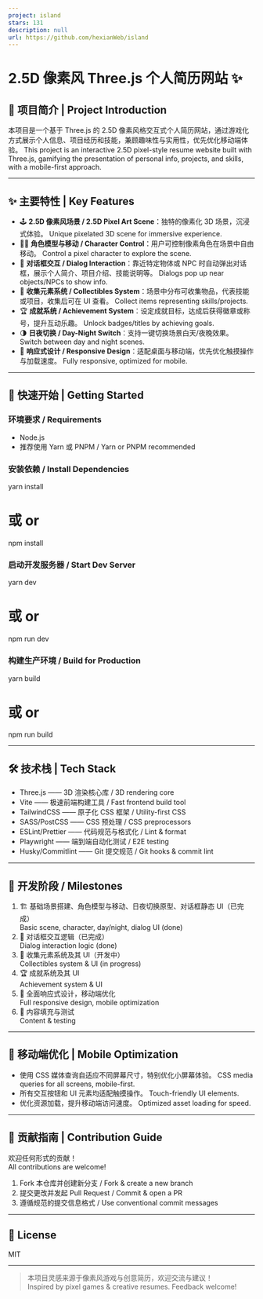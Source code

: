 ```yaml
---
project: island
stars: 131
description: null
url: https://github.com/hexianWeb/island
---
```


2.5D 像素风 Three.js 个人简历网站 ✨
==========================

📖 项目简介 | Project Introduction
------------------------------

本项目是一个基于 Three.js 的 2.5D 像素风格交互式个人简历网站，通过游戏化方式展示个人信息、项目经历和技能，兼顾趣味性与实用性，优先优化移动端体验。 This project is an interactive 2.5D pixel-style resume website built with Three.js, gamifying the presentation of personal info, projects, and skills, with a mobile-first approach.

* * *

✨ 主要特性 | Key Features
---------------------

-   🕹️ **2.5D 像素风场景 / 2.5D Pixel Art Scene**：独特的像素化 3D 场景，沉浸式体验。 Unique pixelated 3D scene for immersive experience.
-   🧑‍💻 **角色模型与移动 / Character Control**：用户可控制像素角色在场景中自由移动。 Control a pixel character to explore the scene.
-   💬 **对话框交互 / Dialog Interaction**：靠近特定物体或 NPC 时自动弹出对话框，展示个人简介、项目介绍、技能说明等。 Dialogs pop up near objects/NPCs to show info.
-   🎁 **收集元素系统 / Collectibles System**：场景中分布可收集物品，代表技能或项目，收集后可在 UI 查看。 Collect items representing skills/projects.
-   🏆 **成就系统 / Achievement System**：设定成就目标，达成后获得徽章或称号，提升互动乐趣。 Unlock badges/titles by achieving goals.
-   🌗 **日夜切换 / Day-Night Switch**：支持一键切换场景白天/夜晚效果。 Switch between day and night scenes.
-   📱 **响应式设计 / Responsive Design**：适配桌面与移动端，优先优化触摸操作与加载速度。 Fully responsive, optimized for mobile.

* * *

🚀 快速开始 | Getting Started
-------------------------

### 环境要求 / Requirements

-   Node.js
-   推荐使用 Yarn 或 PNPM / Yarn or PNPM recommended

### 安装依赖 / Install Dependencies

yarn install
# 或 or
npm install

### 启动开发服务器 / Start Dev Server

yarn dev
# 或 or
npm run dev

### 构建生产环境 / Build for Production

yarn build
# 或 or
npm run build

* * *

🛠️ 技术栈 | Tech Stack
--------------------

-   Three.js —— 3D 渲染核心库 / 3D rendering core
-   Vite —— 极速前端构建工具 / Fast frontend build tool
-   TailwindCSS —— 原子化 CSS 框架 / Utility-first CSS
-   SASS/PostCSS —— CSS 预处理 / CSS preprocessors
-   ESLint/Prettier —— 代码规范与格式化 / Lint & format
-   Playwright —— 端到端自动化测试 / E2E testing
-   Husky/Commitlint —— Git 提交规范 / Git hooks & commit lint

* * *

🚩 开发阶段 / Milestones
--------------------

1.  🏗️ 基础场景搭建、角色模型与移动、日夜切换原型、对话框静态 UI（已完成）  
    Basic scene, character, day/night, dialog UI (done)
2.  💬 对话框交互逻辑（已完成）  
    Dialog interaction logic (done)
3.  🎁 收集元素系统及其 UI（开发中）  
    Collectibles system & UI (in progress)
4.  🏆 成就系统及其 UI  
    Achievement system & UI
5.  📱 全面响应式设计，移动端优化  
    Full responsive design, mobile optimization
6.  📝 内容填充与测试  
    Content & testing

* * *

📱 移动端优化 | Mobile Optimization
------------------------------

-   使用 CSS 媒体查询自适应不同屏幕尺寸，特别优化小屏幕体验。 CSS media queries for all screens, mobile-first.
-   所有交互按钮和 UI 元素均适配触摸操作。 Touch-friendly UI elements.
-   优化资源加载，提升移动端访问速度。 Optimized asset loading for speed.

* * *

🤝 贡献指南 | Contribution Guide
----------------------------

欢迎任何形式的贡献！  
All contributions are welcome!

1.  Fork 本仓库并创建新分支 / Fork & create a new branch
2.  提交更改并发起 Pull Request / Commit & open a PR
3.  遵循规范的提交信息格式 / Use conventional commit messages

* * *

📝 License
----------

MIT

* * *

> 本项目灵感来源于像素风游戏与创意简历，欢迎交流与建议！  
> Inspired by pixel games & creative resumes. Feedback welcome!
